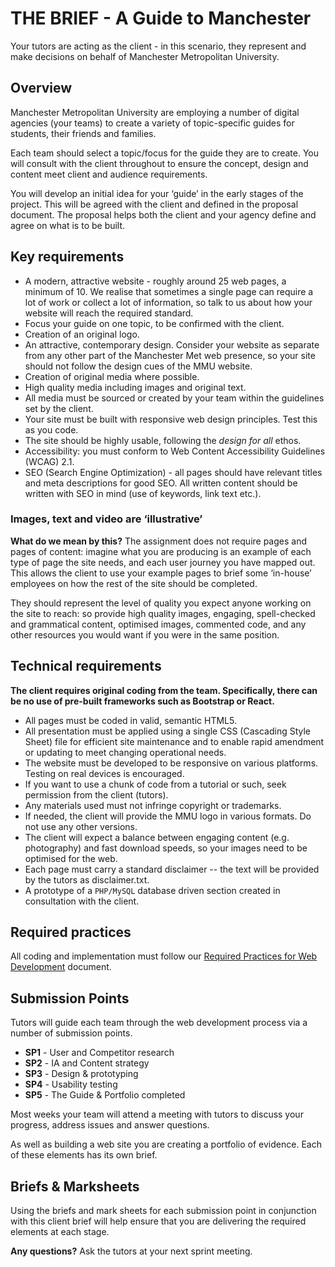 # THE BRIEF - A Guide to Manchester

Your tutors are acting as the client - in this scenario, they represent and make decisions on behalf of Manchester Metropolitan University.

## Overview

Manchester Metropolitan University are employing a number of digital agencies (your teams) to create a variety of topic-specific guides for students, their friends and families.

Each team should select a topic/focus for the guide they are to create. You will consult with the client throughout to ensure the concept, design and content meet client and audience requirements.

You will develop an initial idea for your ‘guide’ in the early stages of the project. This will be agreed with the client and defined in the proposal document. The proposal helps both the client and your agency define and agree on what is to be built.

## Key requirements

- A modern, attractive website - roughly around 25 web pages, a minimum of 10. We realise that sometimes a single page can require a lot of work or collect a lot of information, so talk to us about how your website will reach the required standard.
- Focus your guide on one topic, to be confirmed with the client.
- Creation of an original logo.
- An attractive, contemporary design. Consider your website as separate from any other part of the Manchester Met web presence, so your site should not follow the design cues of the MMU website.
- Creation of original media where possible.
- High quality media including images and original text.
- All media must be sourced or created by your team within the guidelines set by the client.
- Your site must be built with responsive web design principles. Test this as you code.
- The site should be highly usable, following the _design for all_ ethos.
- Accessibility: you must conform to Web Content Accessibility Guidelines (WCAG) 2.1.
- SEO (Search Engine Optimization) - all pages should have relevant titles and meta descriptions for good SEO. All written content should be written with SEO in mind (use of keywords, link text etc.).

### Images, text and video are ‘illustrative’

**What do we mean by this?** The assignment does not require pages and pages of content: imagine what you are producing is an example of each type of page the site needs, and each user journey you have mapped out. This allows the client to use your example pages to brief some ‘in-house’ employees on how the rest of the site should be completed.

They should represent the level of quality you expect anyone working on the site to reach: so provide high quality images, engaging, spell-checked and grammatical content, optimised images, commented code, and any other resources you would want if you were in the same position.

## Technical requirements

**The client requires original coding from the team. Specifically, there can be no use of pre-built frameworks such as Bootstrap or React.**

- All pages must be coded in valid, semantic HTML5.
- All presentation must be applied using a single CSS (Cascading Style Sheet) file for efficient site maintenance and to enable rapid amendment or updating to meet changing operational needs.
- The website must be developed to be responsive on various platforms. Testing on real devices is encouraged.
- If you want to use a chunk of code from a tutorial or such, seek permission from the client (tutors).
- Any materials used must not infringe copyright or trademarks.
- If needed, the client will provide the MMU logo in various formats. Do not use any other versions.
- The client will expect a balance between engaging content (e.g. photography) and fast download speeds, so your images need to be optimised for the web.
- Each page must carry a standard disclaimer -- the text will be provided by the tutors as disclaimer.txt.
- A prototype of a `PHP/MySQL` database driven section created in consultation with the client.

## Required practices

All coding and implementation must follow our [Required Practices for Web Development](http://bit.ly/mmu-web-required) document.

## Submission Points

Tutors will guide each team through the web development process via a number of submission points.

- **SP1** - User and Competitor research
- **SP2** - IA and Content strategy
- **SP3** - Design &amp; prototyping
- **SP4** - Usability testing
- **SP5** - The Guide &amp; Portfolio completed

Most weeks your team will attend a meeting with tutors to discuss your progress, address issues and answer questions.

As well as building a web site you are creating a portfolio of evidence. Each of these elements has its own brief.

## Briefs &amp; Marksheets

Using the briefs and mark sheets for each submission point in conjunction with this client brief will help ensure that you are delivering the required elements at each stage.

**Any questions?** Ask the tutors at your next sprint meeting.
